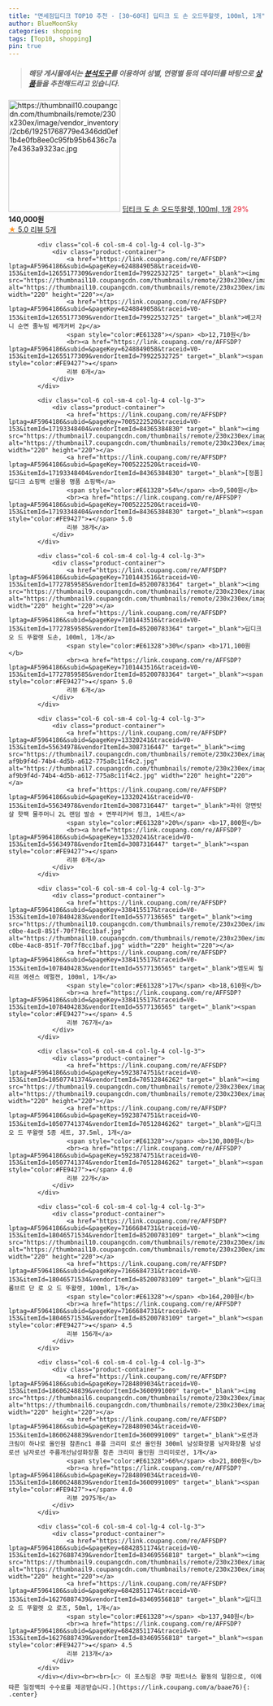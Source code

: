 ```yaml
---
title: "면세점딥디크 TOP10 추천 - [30~60대] 딥티크 도 손 오드뚜왈렛, 100ml, 1개"
author: BlueMoonSky
categories: shopping
tags: [Top10, shopping]
pin: true
---
```


> ##### 해당 게시물에서는 [**분석도구**](https://itemscout.io/)를 이용하여 **성별**, **연령별** 등의 데이터를 바탕으로 [**상품**](https://link.coupang.com/a/baae76)들을 추천해드리고 있습니다.
<div class="container"><div class="row">
            <div class="col-6 col-sm-4 col-lg-4 col-lg-3">
                <div class="product-container">
                    <a href="https://link.coupang.com/re/AFFSDP?lptag=AF5964186&subid=&pageKey=23188056&traceid=V0-153&itemId=90182177&vendorItemId=86150213458" target="_blank"><img src="https://thumbnail10.coupangcdn.com/thumbnails/remote/230x230ex/image/vendor_inventory/2cb6/19251768779e4346dd0ef1b4e0fb8ee0c95fb95b6436c7a7e4363a9323ac.jpg" alt="https://thumbnail10.coupangcdn.com/thumbnails/remote/230x230ex/image/vendor_inventory/2cb6/19251768779e4346dd0ef1b4e0fb8ee0c95fb95b6436c7a7e4363a9323ac.jpg" width="220" height="220"></a>
                    <a href="https://link.coupang.com/re/AFFSDP?lptag=AF5964186&subid=&pageKey=23188056&traceid=V0-153&itemId=90182177&vendorItemId=86150213458" target="_blank">딥티크 도 손 오드뚜왈렛, 100ml, 1개</a>
                    <span style="color:#E61328">29%</span> <b>140,000원</b>
                    <br><a href="https://link.coupang.com/re/AFFSDP?lptag=AF5964186&subid=&pageKey=23188056&traceid=V0-153&itemId=90182177&vendorItemId=86150213458" target="_blank"><span style="color:#FE9427">★</span> 5.0
                    리뷰 5개</a>
                </div>
            </div>
            
            <div class="col-6 col-sm-4 col-lg-4 col-lg-3">
                <div class="product-container">
                    <a href="https://link.coupang.com/re/AFFSDP?lptag=AF5964186&subid=&pageKey=6248849058&traceid=V0-153&itemId=12655177309&vendorItemId=79922532725" target="_blank"><img src="https://thumbnail10.coupangcdn.com/thumbnails/remote/230x230ex/image/rs_quotation_api/asjftztg/e6b0e677de5f4c3888aae3408d35380b.jpg" alt="https://thumbnail10.coupangcdn.com/thumbnails/remote/230x230ex/image/rs_quotation_api/asjftztg/e6b0e677de5f4c3888aae3408d35380b.jpg" width="220" height="220"></a>
                    <a href="https://link.coupang.com/re/AFFSDP?lptag=AF5964186&subid=&pageKey=6248849058&traceid=V0-153&itemId=12655177309&vendorItemId=79922532725" target="_blank">베고자니 순면 줄누빔 베개커버 2p</a>
                    <span style="color:#E61328"></span> <b>12,710원</b>
                    <br><a href="https://link.coupang.com/re/AFFSDP?lptag=AF5964186&subid=&pageKey=6248849058&traceid=V0-153&itemId=12655177309&vendorItemId=79922532725" target="_blank"><span style="color:#FE9427">★</span> 
                    리뷰 0개</a>
                </div>
            </div>
            
            <div class="col-6 col-sm-4 col-lg-4 col-lg-3">
                <div class="product-container">
                    <a href="https://link.coupang.com/re/AFFSDP?lptag=AF5964186&subid=&pageKey=7005222520&traceid=V0-153&itemId=17193348404&vendorItemId=84365384830" target="_blank"><img src="https://thumbnail7.coupangcdn.com/thumbnails/remote/230x230ex/image/vendor_inventory/c08c/e9cd07e6062ba9b54dcedc62082c2a50a90c3d5baeba1c05b918afc43c25.jpg" alt="https://thumbnail7.coupangcdn.com/thumbnails/remote/230x230ex/image/vendor_inventory/c08c/e9cd07e6062ba9b54dcedc62082c2a50a90c3d5baeba1c05b918afc43c25.jpg" width="220" height="220"></a>
                    <a href="https://link.coupang.com/re/AFFSDP?lptag=AF5964186&subid=&pageKey=7005222520&traceid=V0-153&itemId=17193348404&vendorItemId=84365384830" target="_blank">[정품] 딥디크 쇼핑백 선물용 명품 쇼핑백</a>
                    <span style="color:#E61328">54%</span> <b>9,500원</b>
                    <br><a href="https://link.coupang.com/re/AFFSDP?lptag=AF5964186&subid=&pageKey=7005222520&traceid=V0-153&itemId=17193348404&vendorItemId=84365384830" target="_blank"><span style="color:#FE9427">★</span> 5.0
                    리뷰 38개</a>
                </div>
            </div>
            
            <div class="col-6 col-sm-4 col-lg-4 col-lg-3">
                <div class="product-container">
                    <a href="https://link.coupang.com/re/AFFSDP?lptag=AF5964186&subid=&pageKey=7101443516&traceid=V0-153&itemId=17727859585&vendorItemId=85200783364" target="_blank"><img src="https://thumbnail9.coupangcdn.com/thumbnails/remote/230x230ex/image/vendor_inventory/4cdf/16647fd03281257439b76b00bf07b23fac9f40272c8912f225345d35a901.jpg" alt="https://thumbnail9.coupangcdn.com/thumbnails/remote/230x230ex/image/vendor_inventory/4cdf/16647fd03281257439b76b00bf07b23fac9f40272c8912f225345d35a901.jpg" width="220" height="220"></a>
                    <a href="https://link.coupang.com/re/AFFSDP?lptag=AF5964186&subid=&pageKey=7101443516&traceid=V0-153&itemId=17727859585&vendorItemId=85200783364" target="_blank">딥디크 오 드 뚜왈렛 도손, 100ml, 1개</a>
                    <span style="color:#E61328">30%</span> <b>171,100원</b>
                    <br><a href="https://link.coupang.com/re/AFFSDP?lptag=AF5964186&subid=&pageKey=7101443516&traceid=V0-153&itemId=17727859585&vendorItemId=85200783364" target="_blank"><span style="color:#FE9427">★</span> 5.0
                    리뷰 6개</a>
                </div>
            </div>
            
            <div class="col-6 col-sm-4 col-lg-4 col-lg-3">
                <div class="product-container">
                    <a href="https://link.coupang.com/re/AFFSDP?lptag=AF5964186&subid=&pageKey=13320241&traceid=V0-153&itemId=55634978&vendorItemId=3087316447" target="_blank"><img src="https://thumbnail7.coupangcdn.com/thumbnails/remote/230x230ex/image/retail/images/3646318262977314-af9b9f4d-74b4-4d5b-a612-775a8c11f4c2.jpg" alt="https://thumbnail7.coupangcdn.com/thumbnails/remote/230x230ex/image/retail/images/3646318262977314-af9b9f4d-74b4-4d5b-a612-775a8c11f4c2.jpg" width="220" height="220"></a>
                    <a href="https://link.coupang.com/re/AFFSDP?lptag=AF5964186&subid=&pageKey=13320241&traceid=V0-153&itemId=55634978&vendorItemId=3087316447" target="_blank">파쉬 양면빗살 핫팩 물주머니 2L 랜덤 발송 + 면쭈리커버 핑크, 1세트</a>
                    <span style="color:#E61328">20%</span> <b>17,800원</b>
                    <br><a href="https://link.coupang.com/re/AFFSDP?lptag=AF5964186&subid=&pageKey=13320241&traceid=V0-153&itemId=55634978&vendorItemId=3087316447" target="_blank"><span style="color:#FE9427">★</span> 
                    리뷰 0개</a>
                </div>
            </div>
            
            <div class="col-6 col-sm-4 col-lg-4 col-lg-3">
                <div class="product-container">
                    <a href="https://link.coupang.com/re/AFFSDP?lptag=AF5964186&subid=&pageKey=338415517&traceid=V0-153&itemId=1078404283&vendorItemId=5577136565" target="_blank"><img src="https://thumbnail10.coupangcdn.com/thumbnails/remote/230x230ex/image/retail/images/2019/11/12/17/1/2122cd8f-c0be-4ac8-851f-70f7f8cc1baf.jpg" alt="https://thumbnail10.coupangcdn.com/thumbnails/remote/230x230ex/image/retail/images/2019/11/12/17/1/2122cd8f-c0be-4ac8-851f-70f7f8cc1baf.jpg" width="220" height="220"></a>
                    <a href="https://link.coupang.com/re/AFFSDP?lptag=AF5964186&subid=&pageKey=338415517&traceid=V0-153&itemId=1078404283&vendorItemId=5577136565" target="_blank">엠도씨 릴리프 에센스 에멀젼, 100ml, 1개</a>
                    <span style="color:#E61328">17%</span> <b>18,610원</b>
                    <br><a href="https://link.coupang.com/re/AFFSDP?lptag=AF5964186&subid=&pageKey=338415517&traceid=V0-153&itemId=1078404283&vendorItemId=5577136565" target="_blank"><span style="color:#FE9427">★</span> 4.5
                    리뷰 767개</a>
                </div>
            </div>
            
            <div class="col-6 col-sm-4 col-lg-4 col-lg-3">
                <div class="product-container">
                    <a href="https://link.coupang.com/re/AFFSDP?lptag=AF5964186&subid=&pageKey=5923874751&traceid=V0-153&itemId=10507741374&vendorItemId=70512846262" target="_blank"><img src="https://thumbnail9.coupangcdn.com/thumbnails/remote/230x230ex/image/vendor_inventory/5012/1958f388c76d6a37c66c572f5749452972da4f2c3484cdfe414dfe1fbe01.jpg" alt="https://thumbnail9.coupangcdn.com/thumbnails/remote/230x230ex/image/vendor_inventory/5012/1958f388c76d6a37c66c572f5749452972da4f2c3484cdfe414dfe1fbe01.jpg" width="220" height="220"></a>
                    <a href="https://link.coupang.com/re/AFFSDP?lptag=AF5964186&subid=&pageKey=5923874751&traceid=V0-153&itemId=10507741374&vendorItemId=70512846262" target="_blank">딥디크 오 드 뚜왈렛 5종 세트, 37.5ml, 1개</a>
                    <span style="color:#E61328"></span> <b>130,800원</b>
                    <br><a href="https://link.coupang.com/re/AFFSDP?lptag=AF5964186&subid=&pageKey=5923874751&traceid=V0-153&itemId=10507741374&vendorItemId=70512846262" target="_blank"><span style="color:#FE9427">★</span> 4.0
                    리뷰 22개</a>
                </div>
            </div>
            
            <div class="col-6 col-sm-4 col-lg-4 col-lg-3">
                <div class="product-container">
                    <a href="https://link.coupang.com/re/AFFSDP?lptag=AF5964186&subid=&pageKey=7166684731&traceid=V0-153&itemId=18046571534&vendorItemId=85200783109" target="_blank"><img src="https://thumbnail10.coupangcdn.com/thumbnails/remote/230x230ex/image/vendor_inventory/81af/e5cc282d7f481a3d06d78e3740371b6c1ff9e8afa22a7591c772de9d70a0.jpg" alt="https://thumbnail10.coupangcdn.com/thumbnails/remote/230x230ex/image/vendor_inventory/81af/e5cc282d7f481a3d06d78e3740371b6c1ff9e8afa22a7591c772de9d70a0.jpg" width="220" height="220"></a>
                    <a href="https://link.coupang.com/re/AFFSDP?lptag=AF5964186&subid=&pageKey=7166684731&traceid=V0-153&itemId=18046571534&vendorItemId=85200783109" target="_blank">딥디크 롬브르 단 로 오 드 뚜왈렛, 100ml, 1개</a>
                    <span style="color:#E61328"></span> <b>164,200원</b>
                    <br><a href="https://link.coupang.com/re/AFFSDP?lptag=AF5964186&subid=&pageKey=7166684731&traceid=V0-153&itemId=18046571534&vendorItemId=85200783109" target="_blank"><span style="color:#FE9427">★</span> 4.5
                    리뷰 156개</a>
                </div>
            </div>
            
            <div class="col-6 col-sm-4 col-lg-4 col-lg-3">
                <div class="product-container">
                    <a href="https://link.coupang.com/re/AFFSDP?lptag=AF5964186&subid=&pageKey=7284809034&traceid=V0-153&itemId=18606248839&vendorItemId=3600991009" target="_blank"><img src="https://thumbnail6.coupangcdn.com/thumbnails/remote/230x230ex/image/vendor_inventory/89ac/7171f6a5f381af55bdcf7b0eb5262b8a7fdcc92a492228d7b0463180da0b.jpg" alt="https://thumbnail6.coupangcdn.com/thumbnails/remote/230x230ex/image/vendor_inventory/89ac/7171f6a5f381af55bdcf7b0eb5262b8a7fdcc92a492228d7b0463180da0b.jpg" width="220" height="220"></a>
                    <a href="https://link.coupang.com/re/AFFSDP?lptag=AF5964186&subid=&pageKey=7284809034&traceid=V0-153&itemId=18606248839&vendorItemId=3600991009" target="_blank">로션과 크림이 하나로 올인원 참존nc1 퓨플 크리미 로션 올인원 300ml 남성화장품 남자화장품 남성로션 남자로션 주름개선남성화장품 참존 크리미 올인원 크리미로션, 1개</a>
                    <span style="color:#E61328">66%</span> <b>21,800원</b>
                    <br><a href="https://link.coupang.com/re/AFFSDP?lptag=AF5964186&subid=&pageKey=7284809034&traceid=V0-153&itemId=18606248839&vendorItemId=3600991009" target="_blank"><span style="color:#FE9427">★</span> 4.0
                    리뷰 2975개</a>
                </div>
            </div>
            
            <div class="col-6 col-sm-4 col-lg-4 col-lg-3">
                <div class="product-container">
                    <a href="https://link.coupang.com/re/AFFSDP?lptag=AF5964186&subid=&pageKey=6842851174&traceid=V0-153&itemId=16276887439&vendorItemId=83469556818" target="_blank"><img src="https://thumbnail9.coupangcdn.com/thumbnails/remote/230x230ex/image/vendor_inventory/f61b/c1b23101309d9a2c99136a7a3d2264766d8c8dfea2c5c4f6209ddd2d2f85.JPG" alt="https://thumbnail9.coupangcdn.com/thumbnails/remote/230x230ex/image/vendor_inventory/f61b/c1b23101309d9a2c99136a7a3d2264766d8c8dfea2c5c4f6209ddd2d2f85.JPG" width="220" height="220"></a>
                    <a href="https://link.coupang.com/re/AFFSDP?lptag=AF5964186&subid=&pageKey=6842851174&traceid=V0-153&itemId=16276887439&vendorItemId=83469556818" target="_blank">딥디크 오 드 뚜왈렛 오 로즈, 50ml, 1개</a>
                    <span style="color:#E61328"></span> <b>137,940원</b>
                    <br><a href="https://link.coupang.com/re/AFFSDP?lptag=AF5964186&subid=&pageKey=6842851174&traceid=V0-153&itemId=16276887439&vendorItemId=83469556818" target="_blank"><span style="color:#FE9427">★</span> 4.5
                    리뷰 213개</a>
                </div>
            </div>
            </div></div><br><br>[👉 이 포스팅은 쿠팡 파트너스 활동의 일환으로, 이에 따른 일정액의 수수료를 제공받습니다.](https://link.coupang.com/a/baae76){: .center}